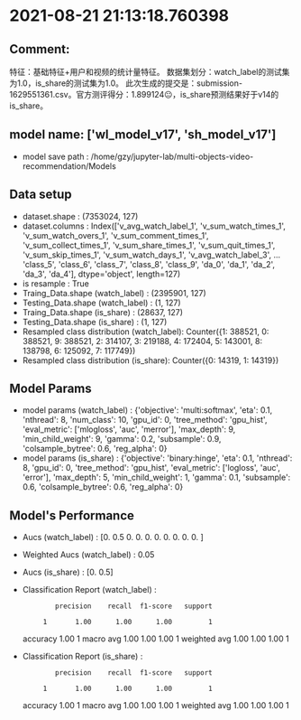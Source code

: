 # 2021-08-21 21:13:18.760398

## Comment: 
特征：基础特征+用户和视频的统计量特征。
数据集划分：watch_label的测试集为1.0，is_share的测试集为1.0。
此次生成的提交是：submission-1629551361.csv。官方测评得分：1.899124😐，is_share预测结果好于v14的is_share。

## model name: ['wl_model_v17', 'sh_model_v17']
- model save path : /home/gzy/jupyter-lab/multi-objects-video-recommendation/Models

## Data setup
- dataset.shape : (7353024, 127)
- dataset.columns : Index(['v_avg_watch_label_1', 'v_sum_watch_times_1', 'v_sum_watch_overs_1',
       'v_sum_comment_times_1', 'v_sum_collect_times_1', 'v_sum_share_times_1',
       'v_sum_quit_times_1', 'v_sum_skip_times_1', 'v_sum_watch_days_1',
       'v_avg_watch_label_3',
       ...
       'class_5', 'class_6', 'class_7', 'class_8', 'class_9', 'da_0', 'da_1',
       'da_2', 'da_3', 'da_4'],
      dtype='object', length=127)
- is resample : True
- Traing_Data.shape (watch_label)  : (2395901, 127)
- Testing_Data.shape (watch_label) : (1, 127)
- Traing_Data.shape (is_share)  : (28637, 127)
- Testing_Data.shape (is_share) : (1, 127)
- Resampled class distribution (watch_label): 
Counter({1: 388521, 0: 388521, 9: 388521, 2: 314107, 3: 219188, 4: 172404, 5: 143001, 8: 138798, 6: 125092, 7: 117749})
- Resampled class distribution (is_share): 
Counter({0: 14319, 1: 14319})

## Model Params
- model params (watch_label) : 
{'objective': 'multi:softmax', 'eta': 0.1, 'nthread': 8, 'num_class': 10, 'gpu_id': 0, 'tree_method': 'gpu_hist', 'eval_metric': ['mlogloss', 'auc', 'merror'], 'max_depth': 9, 'min_child_weight': 9, 'gamma': 0.2, 'subsample': 0.9, 'colsample_bytree': 0.6, 'reg_alpha': 0}
- model params (is_share) : 
{'objective': 'binary:hinge', 'eta': 0.1, 'nthread': 8, 'gpu_id': 0, 'tree_method': 'gpu_hist', 'eval_metric': ['logloss', 'auc', 'error'], 'max_depth': 5, 'min_child_weight': 1, 'gamma': 0.1, 'subsample': 0.6, 'colsample_bytree': 0.6, 'reg_alpha': 0}

## Model's Performance
- Aucs (watch_label) : [0.  0.5 0.  0.  0.  0.  0.  0.  0.  0. ]
- Weighted Aucs (watch_label) : 0.05
- Aucs (is_share) : [0.  0.5]
- Classification Report (watch_label) : 

              precision    recall  f1-score   support

           1       1.00      1.00      1.00         1

    accuracy                           1.00         1
   macro avg       1.00      1.00      1.00         1
weighted avg       1.00      1.00      1.00         1

- Classification Report (is_share) : 

              precision    recall  f1-score   support

           1       1.00      1.00      1.00         1

    accuracy                           1.00         1
   macro avg       1.00      1.00      1.00         1
weighted avg       1.00      1.00      1.00         1

